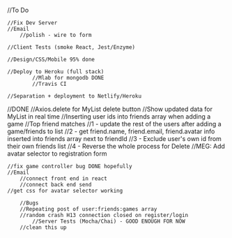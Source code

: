//To Do

	//Fix Dev Server
	//Email
		//polish - wire to form

	//Client Tests (smoke React, Jest/Enzyme)

	//Design/CSS/Mobile	95% done

	//Deploy to Heroku (full stack)
			//Mlab for mongodb DONE
			//Travis CI
			
	//Separation + deployment to Netlify/Heroku


//DONE
	//Axios.delete for MyList delete button
	//Show updated data for MyList in real time
	//Inserting user ids into friends array when adding a game
	//Top friend matches
		//1 - update the rest of the users after adding a game/friends to list
		//2 - get friend.name, friend.email, friend.avatar info inserted into friends array next to friendId
		//3 - Exclude user's own id from their own friends list
		//4 - Reverse the whole process for Delete
			//MEG: Add avatar selector to registration form

	//fix game controller bug DONE hopefully
	//Email
		//connect front end in react
		//connect back end send
	//get css for avatar selector working

		//Bugs
		//Repeating post of user:friends:games array
		//random crash H13 connection closed on register/login
			//Server Tests (Mocha/Chai) - GOOD ENOUGH FOR NOW
		//clean this up
